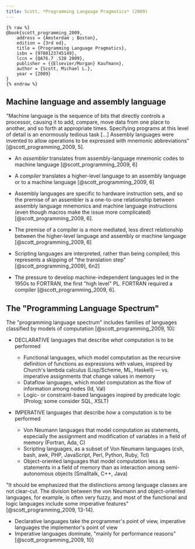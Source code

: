 ```yaml
---
title: Scott, *Programming Language Pragmatics* (2009)
---
```


```
{% raw %}
@book{scott_programming_2009,
	address = {Amsterdam ; Boston},
	edition = {3rd ed},
	title = {Programming Language Pragmatics},
	isbn = {9780123745149},
	lccn = {QA76.7 .S38 2009},
	publisher = {{Elsevier/Morgan} Kaufmann},
	author = {Scott, Michael L.},
	year = {2009}
}
{% endraw %}
```



Machine language and assembly language
--------------------------------------

"Machine language is the sequence of bits that directly controls a processor, causing it to add, compare, move data from one place to another, and so forth at appropriate times. Specifying programs at this level of detail is an enormously tedious task [...] Assembly languages were invented to allow operations to be expressed with mnemonic abbreviations" [@scott_programming_2009, 5].

* An *assembler* translates from assembly-language mnemonic codes to machine language [@scott_programming_2009, 6]
* A *compiler* translates a higher-level language to an assembly language or to a machine language [@scott_programming_2009, 6]

* Assembly languages are specific to hardware instruction sets, and so the premise of an assembler is a one-to-one relationship between assembly language mnemonics and machine language instructions (even though macros make the issue more complicated) [@scott_programming_2009, 6].
* The premise of a compiler is a more mediated, less direct relationship between the higher-level language and assembly or machine language [@scott_programming_2009, 6]

* Scripting languages are interpreted, rather than being compiled; this represents a skipping of "the translation step" [@scott_programming_2009], 6n2]

* The pressure to develop machine-independent languages led in the 1950s to FORTRAN, the first "high level" PL. FORTRAN required a compiler [@scott_programming_2009, 6].


The "Programming Language Spectrum"
-----------------------------------

The "programming language spectrum" includes families of languages classified by models of computation [@scott_programming_2009, 10]:

* DECLARATIVE languages that describe *what* computation is to be performed
  - Functional languages, which model computation as the recursive definition of functions as expressions with values, inspired by Church's lambda calculus (Lisp/Scheme, ML, Haskell) — vs. imperative assignments that change values in memory
  - Dataflow languages, which model computation as the flow of information among nodes (Id, Val)
  - Logic- or constraint-based languages inspired by predicate logic (Prolog; some consider SQL, XSLT)

* IMPERATIVE languages that describe *how* a computation is to be performed
  - Von Neumann languages that model computation as statements, especially the assignment and modification of variables in a field of memory (Fortran, Ada, C)
  - Scripting languages, as a subset of Von Neumann languages (csh, bash, awk, PHP, JavaScript, Perl, Python, Ruby, Tcl)
  - Object-oriented languages that model computation less as statements in a field of memory than as interaction among semi-autonomous objects (Smalltalk, C++, Java)

"It should be emphasized that the distinctions among language classes are not clear-cut. The division between the von Neumann and object-oriented languages, for example, is often very fuzzy, and most of the functional and logic languages include some imperative features" [@scott_programming_2009, 13-14].

* Declarative languages take the programmer's point of view, imperative languages the implementor's point of view
* Imperative languages dominate, "mainly for performance reasons" [@scott_programming_2009, 10]
